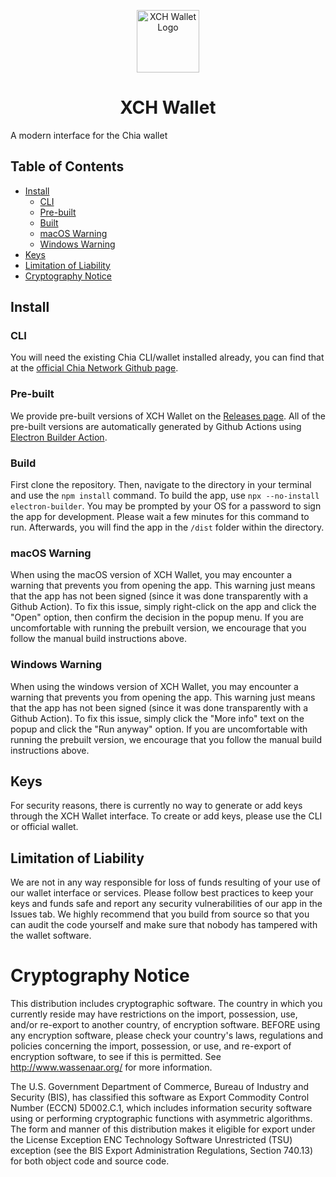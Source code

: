 <p align="center">
  <a href="https://xchfaucet.togatech.org/" target="_blank" rel="noopener noreferrer">
    <img src="https://xchfaucet.togatech.org/XCHWallet.png" width="100" alt="XCH Wallet Logo">
  </a>
</p>

<h1 align="center">XCH Wallet</h1>

A modern interface for the Chia wallet

## Table of Contents
- [Install](#install)
	- [CLI](#cli)
	- [Pre-built](#pre-built)
	- [Built](#build)
	- [macOS Warning](#macos-warning)
	- [Windows Warning](#windows-warning)
- [Keys](#keys)
- [Limitation of Liability](#limitation-of-liability)
- [Cryptography Notice](#cryptography-notice)

## Install

### CLI
You will need the existing Chia CLI/wallet installed already, you can find that at the [official Chia Network Github page](https://github.com/Chia-Network/chia-blockchain).

### Pre-built
We provide pre-built versions of XCH Wallet on the [Releases page](https://github.com/CMEONE/xch-wallet/releases). All of the pre-built versions are automatically generated by Github Actions using [Electron Builder Action](https://github.com/samuelmeuli/action-electron-builder).

### Build
First clone the repository. Then, navigate to the directory in your terminal and use the `npm install` command. To build the app, use `npx --no-install electron-builder`. You may be prompted by your OS for a password to sign the app for development. Please wait a few minutes for this command to run. Afterwards, you will find the app in the `/dist` folder within the directory.

### macOS Warning
When using the macOS version of XCH Wallet, you may encounter a warning that prevents you from opening the app. This warning just means that the app has not been signed (since it was done transparently with a Github Action). To fix this issue, simply right-click on the app and click the "Open" option, then confirm the decision in the popup menu. If you are uncomfortable with running the prebuilt version, we encourage that you follow the manual build instructions above.

### Windows Warning
When using the windows version of XCH Wallet, you may encounter a warning that prevents you from opening the app. This warning just means that the app has not been signed (since it was done transparently with a Github Action). To fix this issue, simply click the "More info" text on the popup and click the "Run anyway" option. If you are uncomfortable with running the prebuilt version, we encourage that you follow the manual build instructions above.

## Keys
For security reasons, there is currently no way to generate or add keys through the XCH Wallet interface. To create or add keys, please use the CLI or official wallet.

## Limitation of Liability
We are not in any way responsible for loss of funds resulting of your use of our wallet interface or services. Please follow best practices to keep your keys and funds safe and report any security vulnerabilities of our app in the Issues tab. We highly recommend that you build from source so that you can audit the code yourself and make sure that nobody has tampered with the wallet software.

# Cryptography Notice
This distribution includes cryptographic software. The country in which you currently reside may have restrictions on the import, possession, use, and/or re-export to another country, of encryption software. BEFORE using any encryption software, please check your country's laws, regulations and policies concerning the import, possession, or use, and re-export of encryption software, to see if this is permitted. See http://www.wassenaar.org/ for more information.

The U.S. Government Department of Commerce, Bureau of Industry and Security (BIS), has classified this software as Export Commodity Control Number (ECCN) 5D002.C.1, which includes information security software using or performing cryptographic functions with asymmetric algorithms. The form and manner of this distribution makes it eligible for export under the License Exception ENC Technology Software Unrestricted (TSU) exception (see the BIS Export Administration Regulations, Section 740.13) for both object code and source code.